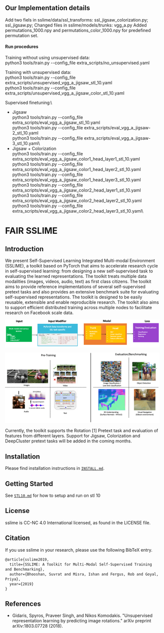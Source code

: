 ## Our Implementation details
Add two fiels in sslime/data/ssl_transforms: ssl_jigsaw_colorization.py; ssl_jigsaw.py;
Changed files in sslime/models/trunks:
vgg_a.py
Added permutations_1000.npy and permutations_color_1000.npy for predefined permutation set.
#### Run procedures
Training without using unsupervised data:\
python3 tools/train.py --config_file extra_scripts/no_unsupervised.yaml

Training with unsupervised data: \
python3 tools/train.py --config_file extra_scripts/unsupervised_vgg_a_jigsaw_stl_10.yaml\
python3 tools/train.py --config_file extra_scripts/unsupervised_vgg_a_jigsaw_color_stl_10.yaml

Supervised finetuning:\
* Jigsaw \
python3 tools/train.py --config_file extra_scripts/eval_vgg_a_jigsaw_stl_10.yaml\
python3 tools/train.py --config_file extra_scripts/eval_vgg_a_jigsaw-2_stl_10.yaml\
python3 tools/train.py --config_file extra_scripts/eval_vgg_a_jigsaw-3_stl_10.yaml\
* Jigsaw + Colorization \
python3 tools/train.py --config_file extra_scripts/eval_vgg_a_jigsaw_color1_head_layer1_stl_10.yaml\
python3 tools/train.py --config_file extra_scripts/eval_vgg_a_jigsaw_color1_head_layer2_stl_10.yaml\
python3 tools/train.py --config_file extra_scripts/eval_vgg_a_jigsaw_color1_head_layer3_stl_10.yaml\
python3 tools/train.py --config_file extra_scripts/eval_vgg_a_jigsaw_color2_head_layer1_stl_10.yaml\
python3 tools/train.py --config_file extra_scripts/eval_vgg_a_jigsaw_color2_head_layer2_stl_10.yaml\
python3 tools/train.py --config_file extra_scripts/eval_vgg_a_jigsaw_color2_head_layer3_stl_10.yaml\
# FAIR SSLIME

## Introduction
We present Self-Supervised Learning Integrated Multi-modal Environment (SSLIME), a toolkit based on PyTorch that aims to accelerate research cycle in self-supervised learning: from designing a new self-supervised task to evaluating the learned representations. The toolkit treats multiple data modalities (images, videos, audio, text) as first class citizens. The toolkit aims to provide reference implementations of several self-supervised pretext tasks and also provides an extensive benchmark suite for evaluating self-supervised representations. The toolkit is designed to be easily reusable, extensible and enable reproducible research. The toolkit also aims to support efficient distributed training across multiple nodes to facilitate research on Facebook scale data.

<p align="center">
  <img src="demo/framework_components.png" alt="Framework Components" title="Framework Components"/>
</p>

<p align="center">
  <img src="demo/framework_features.png" alt="Framework Features" title="Framework Features"/>
</p>

Currently, the toolkit supports the Rotation [1] Pretext task and evaluation of features from different layers. Support for Jigsaw, Colorization and DeepCluster pretext tasks will be added in the coming months.

## Installation

Please find installation instructions in [`INSTALL.md`](INSTALL.md).

## Getting Started
See [`STL10.md`](STL10.md) for how to setup and run on stl 10


## License

sslime is CC-NC 4.0 International licensed, as found in the LICENSE file.

## Citation

If you use sslime in your research, please use the following BibTeX entry.

```
@article{sslime2019,
  title={SSLIME: A Toolkit for Multi-Modal Self-Supervised Training and Benchmarking},
  author={Bhooshan, Suvrat and Misra, Ishan and Fergus, Rob and Goyal, Priya},
  year={2019}
}
```

## References
- Gidaris, Spyros, Praveer Singh, and Nikos Komodakis. "Unsupervised representation learning by predicting image rotations." arXiv preprint arXiv:1803.07728 (2018).
